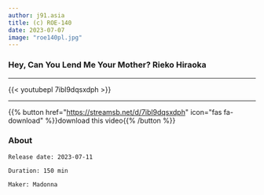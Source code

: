 ```yaml
---
author: j91.asia
title: (c) ROE-140
date: 2023-07-07
image: "roe140pl.jpg"
---
```


### Hey, Can You Lend Me Your Mother? Rieko Hiraoka
___

{{< youtubepl 7ibl9dqsxdph >}}
___

{{% button href="https://streamsb.net/d/7ibl9dqsxdph" icon="fas fa-download" %}}download this video{{% /button %}}
### About

`Release date: 2023-07-11`

`Duration: 150 min`

`Maker:	Madonna`